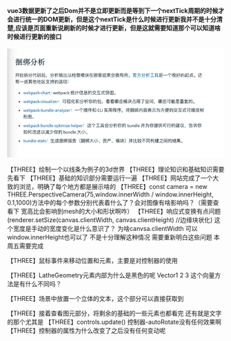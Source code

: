 <!-- ##### 单页应用程序的优势(相较于多页面程序) 或许并没有优势或则说是更合适的，减少对与服务器的请求了，通过vue-router等路由插件来模拟页面的跳转 -->
#### vue3数据更新了之后Dom并不是立即更新而是等到下一个nextTick周期的时候才会进行统一的DOM更新，但是这个nextTick是什么时候进行更新我并不是十分清楚,应该是页面重新说刷新的时候才进行更新，但是这就需要知道那个可以知道啥时候进行更新的接口
<!-- #### reactive响应式测试
![reactive响应式测试](./img/reactive%E6%B7%B1%E5%BA%A6%E7%9B%91%E5%90%AC%E7%9A%84%E5%93%8D%E5%BA%94%E5%BC%8F%E6%B5%8B%E8%AF%95.png) 就是监听引用对象的属性 但是当引用对象切换了之后是无法监听到之前对象的变换的-->
<!-- **最主要的是想知道reactive和ref之前的区别**
ref本质上还是reactive 但是由于reactive无法对基本进行就响应式（let obj = reactive({obj:1}); obj =  [2,323]这样直接变换引用的时候是无法监听到obj变换的，这里就需要使用ref来进行监听，obj其实就变换成了{value:obj}这样来就可以监听到obj的变换）
#### reactive的限制中 reactiv根本上没法监听基础类型的原因究竟是什么呢？ 这个根本原因应该是proxy的原因
![reactive的限制](./img/reactive%E7%9A%84%E9%99%90%E5%88%B6.png) -->
<!-- 
#### reactive和ref的根本上的区别和原理是什么了？为啥ref就可以直接将基础元素实现响应式嗯？但是为啥要在元素中添加个value，还是说本质上其实是一样的呢？ -->

<!-- #### what's happend when nactive element binding click event?
![native click](./img/native_element_bind_click_what_happend_on_child.png)
> the child component will be binding native event and self event (this sort is slef to native) -->

<!-- ### how to through attrs on nested component?
![native click](./img/nest_component_inheritance_how_to_through_attr.png)
>确实是会传递给孙子组件 -->


<!-- #### hot to make attrs reactive? 父组件中的reactive对象中的数据如何在子组件中修改了？
![attrs reactive](./img/attrs_reactive.png)
> 在子组件中可以直接使用父组件传来的reactive数据 并且在父组件中也是可以实现响应式的 。 -->

<!-- ![表单元素的动态属性绑定](./img/%E8%A1%A8%E5%8D%95%E5%85%83%E7%B4%A0%E7%9A%84%E5%8A%A8%E6%80%81%E5%B1%9E%E6%80%A7%E7%9A%84%E7%BB%91%E5%AE%9A.png)
意识是多选只有没有被选择的时候可以使用false-value来设置，没有选的时候也是有值的  正确的意识是只有这个checkbox作为单选的时候，只有一个的才会实现yes no的切换，v-model中绑定的数据是个普通数据不是数组的时候-->

<!-- ![lazy修饰符的操作需要看下](./img/lazy%E4%BF%AE%E9%A5%B0%E7%AC%A6%E7%9A%84%E6%93%8D%E4%BD%9C%E9%9C%80%E8%A6%81%E6%9F%A5%E7%9C%8B%E4%B8%8B.png) 这的意识是失去光标或者enter之后才会执行change数据，才会重新同步数据，并不是实时更新而是失去光标之后才更新 -->
<!-- ![组件上是如何使用v-model的](./img/v-model%E7%BB%84%E4%BB%B6%E4%B8%8A%E6%98%AF%E5%A6%82%E4%BD%95%E4%BD%BF%E7%94%A8%E7%9A%84.png)model还是使用emit来做u哦 和普通的没啥差别 -->
<!-- ![watch深度监听reactive对象并且普通的对象变换是否可以监听到,getters返回某个对象的属性来进行监听](./img/watcher%E6%B7%B1%E5%BA%A6%E7%9B%91%E5%90%ACreactive%E5%AF%B9%E8%B1%A1%E5%B9%B6%E6%9F%A5%E7%9C%8B%E4%B8%8B%E6%99%AE%E9%80%9A%E7%9A%84%E5%AF%B9%E8%B1%A1%E6%98%AF%E5%90%A6%E5%8F%AF%E4%BB%A5%E7%9B%91%E5%90%AC%E5%88%B0%E5%8F%98%E6%8D%A2.png)
watch只能监听到响应式数据的变换 但是可以监听到普通对象用getter返回的情况 -->
<!-- ![什么情况下会是用flush:post先更新vue然后执行watch了](./img/v-model%E7%BB%84%E4%BB%B6%E4%B8%8A%E6%98%AF%E5%A6%82%E4%BD%95%E4%BD%BF%E7%94%A8%E7%9A%84.png) -->
<!-- ![路由加载的时候如果没有加载到对应的组件可以使用reject来返回一个失败的组件结果吗](./img/%E8%B7%AF%E7%94%B1%E5%8A%A0%E8%BD%BD%E7%9A%84%E6%97%B6%E5%80%99%E5%A6%82%E6%9E%9C%E6%B2%A1%E6%9C%89%E5%8A%A0%E8%BD%BD%E5%88%B0%E5%AF%B9%E5%BA%94%E7%9A%84%E7%BB%84%E4%BB%B6%E5%8F%AF%E4%BB%A5%E4%BD%BF%E7%94%A8reject%E6%9D%A5%E8%BF%94%E5%9B%9E%E4%B8%80%E4%B8%AA%E5%A4%B1%E8%B4%A5%E7%9A%84%E7%BB%84%E4%BB%B6%E7%BB%93%E6%9E%9C%E5%90%97.png) -->
<!-- ![异步加载组件的高级操作内容](./img/%E8%B7%AF%E7%94%B1%E5%8A%A0%E8%BD%BD%E7%9A%84%E6%97%B6%E5%80%99%E5%A6%82%E6%9E%9C%E6%B2%A1%E6%9C%89%E5%8A%A0%E8%BD%BD%E5%88%B0%E5%AF%B9%E5%BA%94%E7%9A%84%E7%BB%84%E4%BB%B6%E5%8F%AF%E4%BB%A5%E4%BD%BF%E7%94%A8reject%E6%9D%A5%E8%BF%94%E5%9B%9E%E4%B8%80%E4%B8%AA%E5%A4%B1%E8%B4%A5%E7%9A%84%E7%BB%84%E4%BB%B6%E7%BB%93%E6%9E%9C%E5%90%97.png) -->
<!-- ![插件内容的创建和使用](./img/%E6%8F%92%E4%BB%B6%E5%86%85%E5%AE%B9%E7%9A%84%E5%88%9B%E5%BB%BA%E5%92%8C%E7%BB%83%E4%B9%A0.png) -->
<!-- ![Teleport的实现原理是什么呢？还是FIxed? 修改了DOM结构但是没有修改逻辑结构](./img/teleport%E7%9A%84%E5%AE%9E%E7%8E%B0%E5%8E%9F%E7%90%86%E6%98%AF%E4%BB%80%E4%B9%88%E5%91%A2%EF%BC%9F%E8%BF%98%E6%98%AFFixed%E5%90%97.png)
![Teleport同时输送两个组件到一个元素上](./img/%E5%90%8C%E6%97%B6%E8%BE%93%E9%80%81%E4%B8%A4%E4%B8%AA%E7%BB%84%E4%BB%B6teleport.png) -->

<!-- ![assert图片文本等加载文件需要加载之前好像是使用加载器，现在是使用assert/resource来进行处理](./img/webpack/assert%E5%9B%BE%E7%89%87%E6%96%87%E5%AD%97%E7%AD%89%E7%9A%84%E5%8A%A0%E8%BD%BD%20%E4%B9%8B%E5%89%8D%E6%98%AF%E4%BD%BF%E7%94%A8%E5%8A%A0%E8%BD%BD%E5%99%A8%20%E7%8E%B0%E5%9C%A8%E5%A5%BD%E5%83%8F%E6%98%AF%E7%9B%B4%E6%8E%A5%E4%BD%BF%E7%94%A8assert/resource%E8%BF%99%E6%A0%B7%E6%9D%A5%E6%93%8D%E4%BD%9C%E7%9A%84.png)
不是太理解 为什么webpack5中要assert/resource 要加强资源的耦合了现在 之前不是要求分开的。这个加强资源的耦合应该是主要是放在了作为第三方资源或则是组件的时候 可以直接对整个模块进行导入不比需要在外部进行资源的导入。对于自己的项目来说资源最好是整合到一起比较好看点 -->
<!-- ![这个预加载是在干什么没有看明白这说了啥](./img/webpack/%E8%BF%99%E4%B8%AA%E9%A2%84%E5%8A%A0%E8%BD%BD%E6%98%AF%E5%9C%A8%E8%AF%B4%E5%95%A5%E5%91%80%E6%B2%A1%E6%9C%89%E7%9C%8B%E6%87%82.png) 这个预加载是当前页面素材加载的时候同步加载的，但是也可以异步来对数据进行加载，自己来控制加载，可以用import来异步加载，也可以用script来加载，但是script加载出错的时候不会抛出任何错误，webpack自动移除该错误-->
![需要学会这些东西并使用这些东西来分析项目的，这个需要创建一个webpack项目](./img/webpack/%E9%9C%80%E8%A6%81%E6%9F%A5%E7%9C%8B%E5%92%8C%E5%AD%A6%E4%BC%9A%E4%BD%BF%E7%94%A8%E8%BF%99%E4%BA%9B%E5%8A%9F%E8%83%BD%E6%9D%A5%E5%AF%B9%E9%A1%B9%E7%9B%AE%E8%BF%9B%E8%A1%8C%E5%88%86%E6%9E%90.png)
<!-- ![不是十分理解为什么文件没有改变但是当重新构建的时候文件名称会变换](./img/webpack/%E4%B8%8D%E6%98%AF%E5%8D%81%E5%88%86%E7%90%86%E8%A7%A3%E4%B8%BA%E4%BB%80%E4%B9%88%E6%96%87%E4%BB%B6%E6%B2%A1%E6%9C%89%E6%94%B9%E5%8F%98%E4%BD%86%E6%98%AF%E5%BD%93%E9%87%8D%E6%96%B0%E6%9E%84%E5%BB%BA%E7%9A%84%E6%97%B6%E5%80%99%E6%96%87%E4%BB%B6%E5%90%8D%E7%A7%B0%E4%BC%9A%E5%8F%98%E6%8D%A2.png)应该是名称创建规则有啥哇？但看文档的解释是运行的时候入口文件中包含了一些样板文件或则是模板哇，应该是这样的，应该是运行时候的一些模板变换了引起了名称的变换 -->


<!-- ![不明白构建出来的runtime.js文件到底是指啥了](./img/webpack/%E8%BF%99%E9%87%8C%E4%B8%8D%E6%98%AF%E5%8D%81%E5%88%86%E7%9F%A5%E9%81%93%E8%BF%99%E4%B8%AAruntime.js%E5%88%B0%E5%BA%95%E6%98%AF%E5%95%A5%E6%84%8F%E8%AF%86%E5%91%A2%EF%BC%9F.png)不太理解这个运行时的文件到底是包含了些啥内容 是编译之后的所有文件的内容吗？还是什么呢？应该是运行时需要的一些程序文件哇 -->

<!-- ![第三方库使用webpack的方式](./img/webpack/%E8%BF%99%E4%B8%AA%E5%BA%94%E8%AF%A5%E6%98%AF%E4%B8%89%E6%96%B9%E5%BA%93%E4%BD%BF%E7%94%A8webpack%E7%9A%84%E4%BD%BF%E7%94%A8%E6%96%B9%E5%BC%8F.png) -->


<!-- ![不理解这是什么？大量数据的处理吗](./img/webpack/%E4%B8%8D%E7%90%86%E8%A7%A3%E8%BF%99%E6%98%AF%E4%BB%80%E4%B9%88%E6%84%8F%E8%AF%86%E5%A4%A7%E9%87%8F%E6%95%B0%E6%8D%AE%E7%9A%84%E5%A4%84%E7%90%86%E5%90%97.png) -->
<!-- 
![tree shaking 这部分是不太理解啥意识](./img/webpack/%E8%BF%99%E4%B8%80%E9%83%A8%E5%88%86%E6%95%B4%E4%B8%AA%E9%83%BD%E4%B8%8D%E7%90%86%E8%A7%A3%E6%98%AF%E5%95%A5%E6%84%8F%E8%AF%86.png) 整个部分都不太明白 这个部分是另一个内容的执行过程哇 -->

【THREE】绘制一个以线条为例子的3d世界
【THREE】理论知识和基础知识需要先看下 
【THREE】基础的知识部分需要运行一遍
【THREE】网站完成了一个大致的浏览，明确了每个地方都是展示啥的
【THREE】const camera = new THREE.PerspectiveCamera(75,window.innerWidth / window.innerHeight, 0.1,1000)方法中的每个参数分别代表着什么了？会对图像有啥影响吗？（需要查看下 宽高比会影响到mesh的大小和形状啊咋）
【THREE】响应式变换有点问题 (renderer.setSize(canvas.clientWidth, canvas.clientHeight)  //边缘块状化) 这个宽度是手动的宽度变化是什么意识了？ 为啥canvsa.clientWidth 可以 window.innerHeight也可以了 不是十分理解这种情况 需要重新明白这些问题 本周五需要完成
<!-- 【THREE】mesh.rotation mesh元素的旋转角度是如何设置了？ 绕着某个元素进行旋转的情况 position位置的设置为什么会旋转了 设置了x 和 y 的变换 坐标是相对于mesh原生的坐标还是相对于canvas坐标系的坐标了 rotation.x-->
<!-- 【THREE】 geometry元素的颜色有问题 为什么都不是对应的数据呢 ? 颜色的问题应该是光的问题导致的 -->

<!-- 【THREE】ConeGeometry 圆锥的底边 即使设置的值非常大了还是不是很光滑 -->
【THREE】鼠标事件来移动位置和元素，主要是对控制器的使用
<!-- 【THREE】需要将多余相同的元素进行抽离和封装然后方便元素的使用 -->
【THREE】LatheGeometry元素内部为什么是黑色的呢 Vector1 2 3 这个向量方法是有什么不同吗？
<!-- 【THREE】修改场景的背景颜色 -->
【THREE】场景中放置一个立体的文本，这个部分可以直接获取到
<!-- 【THREE】使用骨架之后为什么已经去掉了灯光了 还有黑色在旋转啊 -->
【THREE】接着查看图元部分，将剩余的基础的一些元素也都看完 还有就是文字的那个尤其是
【THREE】controls.update()  控制器-autoRotate没有任何效果啊
【THREE】控制器的属性为什么改变了之后没有任何变动呢
<!-- 【THREE】这个线框是如何完成的了以及这个黑色的内容是什么了![线框是如何旋转的了](./img/three/%E8%BF%99%E4%B8%AA%E7%BA%BF%E6%A1%86%E5%88%B0%E5%BA%95%E6%98%AF%E5%A6%82%E4%BD%95%E6%89%8D%E6%97%8B%E8%BD%AC%E4%BA%86.png) 线条的素材要用LineBasicMaterial-->